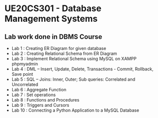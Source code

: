 # UE20CS301 - Database Management Systems
## Lab work done in DBMS Course
- Lab 1 : Creating ER Diagram for given database
- Lab 2 : Creating Relational Schema from ER Diagram
- Lab 3 : Implement Relational Schema using MySQL on XAMPP phpmyadmin
- Lab 4 : DML – Insert, Update, Delete, Transactions - Commit, Rollback, Save point
- Lab 5 : SQL – Joins: Inner, Outer; Sub queries: Correlated and Uncorrelated
- Lab 6 : Aggregate Function
- Lab 7 : Set operations
- Lab 8 : Functions and Procedures 
- Lab 9 : Triggers and Cursors
- Lab 10 : Connecting a Python Application to a MySQL Database
